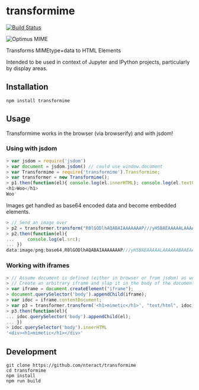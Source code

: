 # transformime

[![Build Status](https://travis-ci.org/nteract/transformime.svg)](https://travis-ci.org/nteract/transformime)

![Optimus MIME](https://cloud.githubusercontent.com/assets/836375/8655086/6afd9854-2954-11e5-8427-05d7c4153b3d.png)

Transforms MIMEtype+data to HTML Elements

Intended to be used in context of Jupyter and IPython projects, particularly by display areas.

## Installation

```
npm install transformime
```


## Usage

Transformime works in the browser (via browserify) and with jsdom!

### Using with jsdom

```javascript
> var jsdom = require('jsdom')
> var document = jsdom.jsdom() // could use window.document
> var Transformime = require('transformime').Transformime;
> var transformer = new Transformime();
> p1.then(function(el){ console.log(el.innerHTML); console.log(el.textContent)});
<h1>Woo</h1>
Woo'
```

Images get handled as base64 encoded data and become embedded elements.

```javascript
> // Send an image over
> p2 = transformer.transform("R0lGODlhAQABAIAAAAAAAP///yH5BAEAAAAALAAAAAABAAEAAAIBRAA7", "image/png", document)
> p2.then(function(el){
...     console.log(el.src);
... })
data:image/png;base64,R0lGODlhAQABAIAAAAAAAP///yH5BAEAAAAALAAAAAABAAEAAAIBRAA7
```

### Working with iframes

```javascript
> // Assume document is defined (either in browser or from jsdom) as well as transformer
> // Create an arbitrary iframe and slap it in the body of the document
> var iframe = document.createElement("iframe");
> document.querySelector('body').appendChild(iframe);
> var idoc = iframe.contentDocument;
> var p3 = transformer.transform('<h1>mimetic</h1>', "text/html", idoc);
> p3.then(function(el){
... idoc.querySelector('body').appendChild(el);
... })
> idoc.querySelector('body').innerHTML
'<div><h1>mimetic</h1></div>'
```

## Development

```
git clone https://github.com/nteract/transformime
cd transformime
npm install
npm run build
```
